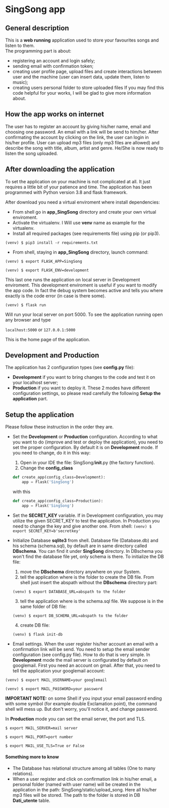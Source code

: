 # SingSong app

## General description
This is a **web running** application used to store your favourites songs and listen to them.  
The programming part is about:
- registering an account and login safely;
- sending email with confirmation token;
- creating user profile page, upload files and create interactions between user and
the machine (user can insert data, update them, listen to music);
- creating users personal folder to store uploaded files
If you may find this code helpful for your works, I will be glad to give more information about.


## How the app works on internet
The user has to register an account by giving his/her name, email and choosing
one password. An email with a link will be send to him/her. After confirmating the
account by clicking on the link, the user can login in his/her profile.
User can upload mp3 files (only mp3 files are allowed) and describe the song with
title, album, artist and genre.
He/She is now ready to listen the song uploaded.


## After downloading the application
To set the application on your machine is not complicated at all. It just requires
a little bit of your patience and time.
The application has been programmed with Python version 3.8 and flask framework.

After download you need a virtual enviroment where install dependencies:
- From shell go in **app_SingSong** directory and create your own virtual enviroment.
- Activate the virtualenv. I Will use **venv** name as example for the virtualenv.
- Install all required packages (see requirements file) using pip (or pip3).

`(venv) $ pip3 install -r requirements.txt`

- From shell, staying in **app_SingSong** directory, launch command:

`(venv) $ export FLASK_APP=SingSong`

`(venv) $ export FLASK_ENV=development`

This last one runs the application on local server in Development enviroment.
This development enviroment is useful if you want to modify the app code. In fact the debug system
becomes active and tells you where exactly is the code error (in case is there some).

`(venv) $ flask run`

Will run your local server on port 5000.
To see the application running open any browser and type

`localhost:5000` or `127.0.0.1:5000`

This is the home page of the application.


## Development and Production
The application has 2 configuration types (see **config.py** file):
- **Development** if you want to bring changes to the code and test it on your
localhost server;
- **Production** if you want to deploy it.
These 2 modes have different configuration settings, so please read carefully the
following **Setup the application** part.


## Setup the application
Please follow these instruction in the order they are.
- Set the **Development** or **Production** configuration.
According to what you want to do (improve and test or deploy the application), you
need to set the proper configuration. By default it is on **Development** mode.
If you need to change, do it in this way:
  1. Open in your IDE the file: SingSong/__init__.py (the factory function).
  2. Change the **config_class**
  ```python
  def create_app(config_class=Development):
      app = Flask('SingSong')
  ```

  with this
  ```python
  def create_app(config_class=Production):
      app = Flask('SingSong')
  ```
- Set the **SECRET_KEY** variable. If in Development configuration, you may utilize the given SECRET_KEY to test the application. In Production you need to change the key and give another one. From shell:
`(venv) $ export SECRET_KEY=b'secretkey'`

- Initialize Database **sqlite3** from shell.
Database file (Database.db) and his schema (schema.sql), by default are in same
directory called **DBschema**. You can find it under **SingSong** directory.
In DBschema you won't find the database file yet, only schema is there. To initialize
the DB file:
  1. move the **DBschema** directory anywhere on your System.
  2. tell the application where is the folder to create the DB file.
  From shell just insert the abspath without the **DBschema** directory part:
  
  `(venv) $ export DATABASE_URL=abspath to the folder`
  
  3. tell the application where is the schema.sql file. We suppose is in the same folder
  of DB file:
  
  `(venv) $ export DB_SCHEMA_URL=abspath to the folder`
  
  4. create DB file:

  `(venv) $ flask init-db`

- Email settings.
When the user register his/her account an email with a confirmation link will be send.
You need to setup the email sender configuration (see config.py file).
How to do that is very simple.
In **Development** mode the mail server is configurated by default on googlemail.
First you need an account on gmail. After that, you need to tell the application
your googlemail account:

`(venv) $ export MAIL_USERNAME=your googlemail`

`(venv) $ export MAIL_PASSWORD=your password`

**IMPORTANT NOTE:** on some Shell if you input your email password ending with some
symbol (for example double Exclamation point), the command shell will mess up.
But don't worry, you'll notice it, and change password.


In **Production** mode you can set the email server, the port and TLS.

`$ export MAIL_SERVER=mail server`

`$ export MAIL_PORT=port number`

`$ export MAIL_USE_TLS=True or False`

#### Something more to know
- The Database has relational structure among all tables (One to many relations).
- When a user register and click on confirmation link in his/her email, a personal
folder (named with user name) will be created in the application in the path:
SingSong/static/upload_song. Here all his/her mp3 files will be stored. The path
to the folder is stored in DB **Dati_utente** table.

